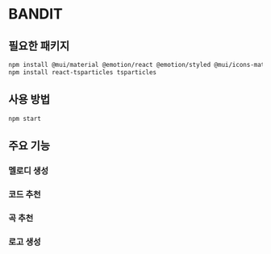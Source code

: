 # BANDIT

## 필요한 패키지

```bash
npm install @mui/material @emotion/react @emotion/styled @mui/icons-material react-router-dom framer-motion
npm install react-tsparticles tsparticles
```

## 사용 방법

```bash
npm start
```

## 주요 기능

### 멜로디 생성

### 코드 추천

### 곡 추천

### 로고 생성